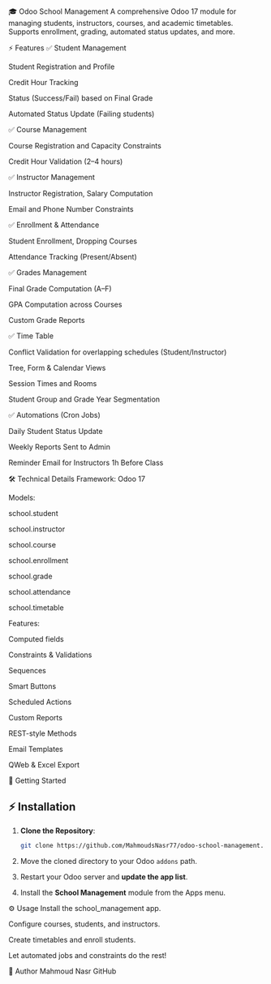 🎓 Odoo School Management
A comprehensive Odoo 17 module for managing students, instructors, courses, and academic timetables.
Supports enrollment, grading, automated status updates, and more.

⚡ Features
✅ Student Management

Student Registration and Profile

Credit Hour Tracking

Status (Success/Fail) based on Final Grade

Automated Status Update (Failing students)

✅ Course Management

Course Registration and Capacity Constraints

Credit Hour Validation (2–4 hours)

✅ Instructor Management

Instructor Registration, Salary Computation

Email and Phone Number Constraints

✅ Enrollment & Attendance

Student Enrollment, Dropping Courses

Attendance Tracking (Present/Absent)

✅ Grades Management

Final Grade Computation (A–F)

GPA Computation across Courses

Custom Grade Reports

✅ Time Table

Conflict Validation for overlapping schedules (Student/Instructor)

Tree, Form & Calendar Views

Session Times and Rooms

Student Group and Grade Year Segmentation

✅ Automations (Cron Jobs)

Daily Student Status Update

Weekly Reports Sent to Admin

Reminder Email for Instructors 1h Before Class

🛠️ Technical Details
Framework: Odoo 17

Models:

school.student

school.instructor

school.course

school.enrollment

school.grade

school.attendance

school.timetable

Features:

Computed fields

Constraints & Validations

Sequences

Smart Buttons

Scheduled Actions

Custom Reports

REST-style Methods

Email Templates

QWeb & Excel Export

🚀 Getting Started
## ⚡️ Installation

1. **Clone the Repository**:
    ```bash
    git clone https://github.com/MahmoudsNasr77/odoo-school-management.git
    ```

2. Move the cloned directory to your Odoo `addons` path.

3. Restart your Odoo server and **update the app list**.

4. Install the **School Management** module from the Apps menu.
   
⚙️ Usage
Install the school_management app.

Configure courses, students, and instructors.

Create timetables and enroll students.

Let automated jobs and constraints do the rest!


👥 Author
Mahmoud Nasr
GitHub


